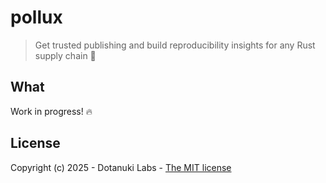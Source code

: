 # pollux

> Get trusted publishing and build reproducibility insights for any Rust supply chain 🦀

## What

Work in progress! 🔥

## License

Copyright (c) 2025 - Dotanuki Labs - [The MIT license](https://choosealicense.com/licenses/mit)
